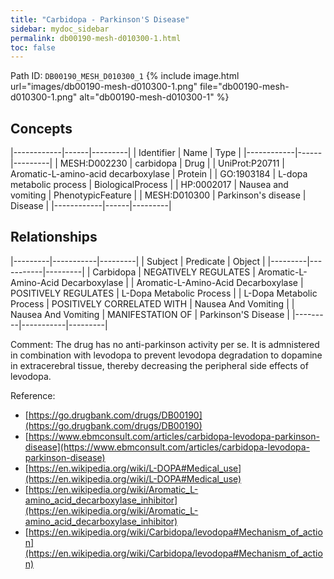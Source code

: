 ```yaml
---
title: "Carbidopa - Parkinson'S Disease"
sidebar: mydoc_sidebar
permalink: db00190-mesh-d010300-1.html
toc: false 
---
```



Path ID: `DB00190_MESH_D010300_1`
{% include image.html url="images/db00190-mesh-d010300-1.png" file="db00190-mesh-d010300-1.png" alt="db00190-mesh-d010300-1" %}

## Concepts

|------------|------|---------|
| Identifier | Name | Type    |
|------------|------|---------|
| MESH:D002230 | carbidopa | Drug |
| UniProt:P20711 | Aromatic-L-amino-acid decarboxylase | Protein |
| GO:1903184 | L-dopa metabolic process | BiologicalProcess |
| HP:0002017 | Nausea and vomiting | PhenotypicFeature |
| MESH:D010300 | Parkinson's disease | Disease |
|------------|------|---------|

## Relationships

|---------|-----------|---------|
| Subject | Predicate | Object  |
|---------|-----------|---------|
| Carbidopa | NEGATIVELY REGULATES | Aromatic-L-Amino-Acid Decarboxylase |
| Aromatic-L-Amino-Acid Decarboxylase | POSITIVELY REGULATES | L-Dopa Metabolic Process |
| L-Dopa Metabolic Process | POSITIVELY CORRELATED WITH | Nausea And Vomiting |
| Nausea And Vomiting | MANIFESTATION OF | Parkinson'S Disease |
|---------|-----------|---------|

Comment: The drug has no anti-parkinson activity per se. It is admnistered in combination with levodopa to prevent levodopa degradation to dopamine in extracerebral tissue, thereby decreasing the peripheral side effects of levodopa.

Reference: 
  - [https://go.drugbank.com/drugs/DB00190](https://go.drugbank.com/drugs/DB00190)
  - [https://www.ebmconsult.com/articles/carbidopa-levodopa-parkinson-disease](https://www.ebmconsult.com/articles/carbidopa-levodopa-parkinson-disease)
  - [https://en.wikipedia.org/wiki/L-DOPA#Medical_use](https://en.wikipedia.org/wiki/L-DOPA#Medical_use)
  - [https://en.wikipedia.org/wiki/Aromatic_L-amino_acid_decarboxylase_inhibitor](https://en.wikipedia.org/wiki/Aromatic_L-amino_acid_decarboxylase_inhibitor)
  - [https://en.wikipedia.org/wiki/Carbidopa/levodopa#Mechanism_of_action](https://en.wikipedia.org/wiki/Carbidopa/levodopa#Mechanism_of_action)

